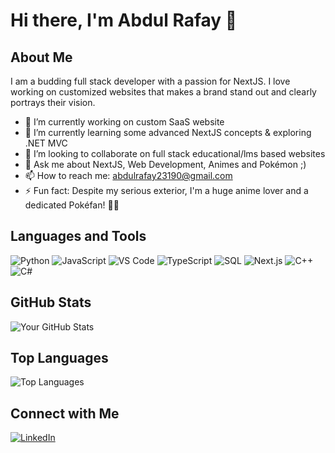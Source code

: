 # Hi there, I'm Abdul Rafay 👋

## About Me
I am a budding full stack developer with a passion for NextJS. I love working on customized websites that makes a brand stand out and clearly portrays their vision.

- 🔭 I’m currently working on custom SaaS website
- 🌱 I’m currently learning some advanced NextJS concepts & exploring .NET MVC
- 👯 I’m looking to collaborate on full stack educational/lms based websites
- 💬 Ask me about NextJS, Web Development, Animes and Pokémon ;)
- 📫 How to reach me: abdulrafay23190@gmail.com
- ⚡ Fun fact: Despite my serious exterior, I'm a huge anime lover and a dedicated Pokéfan! 🎌🐾

## Languages and Tools
![Python](https://img.shields.io/badge/-Python-3776AB?style=flat&logo=python&logoColor=white)
![JavaScript](https://img.shields.io/badge/-JavaScript-F7DF1E?style=flat&logo=javascript&logoColor=black)
![VS Code](https://img.shields.io/badge/-VS%20Code-007ACC?style=flat&logo=visual-studio-code&logoColor=white)
![TypeScript](https://img.shields.io/badge/-TypeScript-007ACC?style=flat&logo=typescript&logoColor=white)
![SQL](https://img.shields.io/badge/-SQL-4479A1?style=flat&logo=postgresql&logoColor=white)
![Next.js](https://img.shields.io/badge/-Next.js-000000?style=flat&logo=nextdotjs&logoColor=white)
![C++](https://img.shields.io/badge/-C++-00599C?style=flat&logo=cplusplus&logoColor=white)
![C#](https://img.shields.io/badge/-C%23-239120?style=flat&logo=csharp&logoColor=white)

## GitHub Stats
![Your GitHub Stats](https://github-readme-stats.vercel.app/api?username=Lucario2319&show_icons=true&theme=radical)

## Top Languages
![Top Languages](https://github-readme-stats.vercel.app/api/top-langs/?username=Lucario2319&layout=compact&theme=radical)

## Connect with Me
[![LinkedIn](https://img.shields.io/badge/-LinkedIn-0A66C2?style=flat&logo=Linkedin&logoColor=white)](https://www.linkedin.com/in/abdul-rafay-b715a025b/)

<!--
**Lucario2319/Lucario2319** is a ✨ _special_ ✨ repository because its `README.md` (this file) appears on your GitHub profile.

Here are some ideas to get you started:

- 🔭 I’m currently working on ...
- 🌱 I’m currently learning ...
- 👯 I’m looking to collaborate on ...
- 🤔 I’m looking for help with ...
- 💬 Ask me about ...
- 📫 How to reach me: ...
- 😄 Pronouns: ...
- ⚡ Fun fact: ...
-->
